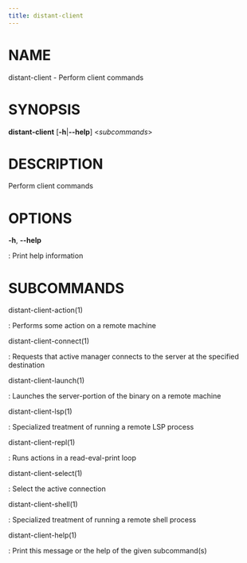 ```yaml
---
title: distant-client
---
```


# NAME

distant-client - Perform client commands

# SYNOPSIS

**distant-client** \[**-h**\|**\--help**\] \<*subcommands*\>

# DESCRIPTION

Perform client commands

# OPTIONS

**-h**, **\--help**

:   Print help information

# SUBCOMMANDS

distant-client-action(1)

:   Performs some action on a remote machine

distant-client-connect(1)

:   Requests that active manager connects to the server at the specified
    destination

distant-client-launch(1)

:   Launches the server-portion of the binary on a remote machine

distant-client-lsp(1)

:   Specialized treatment of running a remote LSP process

distant-client-repl(1)

:   Runs actions in a read-eval-print loop

distant-client-select(1)

:   Select the active connection

distant-client-shell(1)

:   Specialized treatment of running a remote shell process

distant-client-help(1)

:   Print this message or the help of the given subcommand(s)

